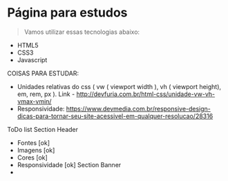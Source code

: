 # Página para estudos
> Vamos utilizar essas tecnologias abaixo:
 - HTML5
 - CSS3
 - Javascript



COISAS PARA ESTUDAR: 
  - Unidades relativas do css ( vw ( viewport width ), vh ( viewport height), em, rem, px ).
  Link - http://devfuria.com.br/html-css/unidade-vw-vh-vmax-vmin/
  - Responsividade: https://www.devmedia.com.br/responsive-design-dicas-para-tornar-seu-site-acessivel-em-qualquer-resolucao/28316


ToDo list
Section Header
 - Fontes [ok]
 - Imagens [ok]
 - Cores [ok]
 - Responsividade [ok]
Section Banner
 - 

